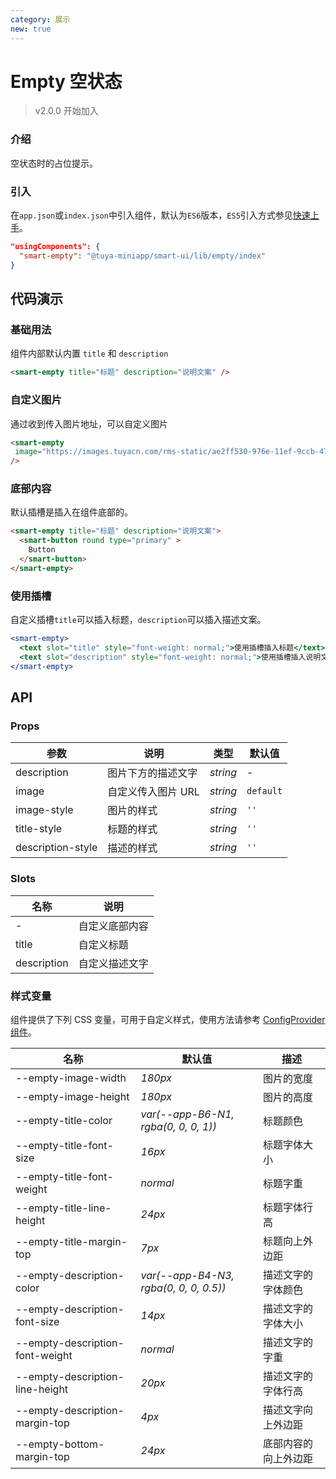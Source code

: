 ```yaml
---
category: 展示
new: true
---
```


# Empty 空状态

> v2.0.0 开始加入

### 介绍

空状态时的占位提示。

### 引入

在`app.json`或`index.json`中引入组件，默认为`ES6`版本，`ES5`引入方式参见[快速上手](/material/smartui?comId=help-getting-started&appType=miniapp)。

```json
"usingComponents": {
  "smart-empty": "@tuya-miniapp/smart-ui/lib/empty/index"
}
```

## 代码演示

### 基础用法

组件内部默认内置 `title` 和 `description`  
```html
<smart-empty title="标题" description="说明文案" />
```

### 自定义图片

通过收到传入图片地址，可以自定义图片  
```html
<smart-empty
 image="https://images.tuyacn.com/rms-static/ae2ff530-976e-11ef-9ccb-47cdb7db279b-1730368709635.png?tyName=img_custom_empty.png"
/>
```

### 底部内容

默认插槽是插入在组件底部的。
```html
<smart-empty title="标题" description="说明文案">
  <smart-button round type="primary" >
    Button
  </smart-button>
</smart-empty>
```

### 使用插槽

自定义插槽`title`可以插入标题，`description`可以插入描述文案。  
```jsx
<smart-empty>
  <text slot="title" style="font-weight: normal;">使用插槽插入标题</text>
  <text slot="description" style="font-weight: normal;">使用插槽插入说明文案</text>
</smart-empty>
```

## API

### Props

| 参数        | 说明                                                            | 类型     | 默认值    |
| ----------- | --------------------------------------------------------------- | -------- | --------- |
| description | 图片下方的描述文字                                              | _string_ | -         |
| image       | 自定义传入图片 URL | _string_ | `default` |
| image-style       | 图片的样式 | _string_ | `''` |
| title-style       | 标题的样式 | _string_ | `''` |
| description-style       | 描述的样式 | _string_ | `''` |

### Slots

| 名称        | 说明           |
| ----------- | -------------- |
| -           | 自定义底部内容 |
| title       | 自定义标题     |
| description | 自定义描述文字 |

### 样式变量

组件提供了下列 CSS 变量，可用于自定义样式，使用方法请参考 [ConfigProvider 组件](/material/smartui?comId=config-provider&appType=miniapp)。

| 名称                          | 默认值                                 | 描述 |
| ----------------------------- | -------------------------------------- | ---- |
| --empty-image-width        | _180px_                           | 图片的宽度    |
| --empty-image-height        | _180px_                         | 图片的高度    |
| --empty-title-color  | _var(--app-B6-N1, rgba(0, 0, 0, 1))_    | 标题颜色    |
| --empty-title-font-size  | _16px_    | 标题字体大小    |
| --empty-title-font-weight  | _normal_    | 标题字重    |
| --empty-title-line-height  | _24px_    | 标题字体行高    |
| --empty-title-margin-top  | _7px_    | 标题向上外边距    |
| --empty-description-color  | _var(--app-B4-N3, rgba(0, 0, 0, 0.5))_  | 描述文字的字体颜色   |
| --empty-description-font-size  | _14px_    | 描述文字的字体大小    |
| --empty-description-font-weight  | _normal_    | 描述文字的字重    |
| --empty-description-line-height  | _20px_    | 描述文字的字体行高    |
| --empty-description-margin-top  | _4px_    | 描述文字向上外边距    |
| --empty-bottom-margin-top  | _24px_    | 底部内容的向上外边距    |